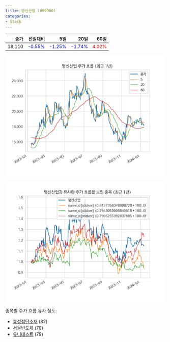 ```yaml
---
title: 명신산업 (009900)
categories:
- Stock
---
```


|종가|전일대비|5일|20일|60일|
|---:|-------:|--:|---:|---:|
|18,110|<span style="color: blue">-0.55%</span>|<span style="color: blue">-1.25%</span>|<span style="color: blue">-1.74%</span>|<span style="color: red">4.02%</span>|


<!-- more -->

![009900](/assets/images/stock/009900.png)

![009900](/assets/images/stock/009900_sim.png)

종목별 주가 흐름 유사 정도:
- [효성첨단소재](/stock/298050/) (82)
- [서울반도체](/stock/046890/) (79)
- [유니테스트](/stock/086390/) (79)